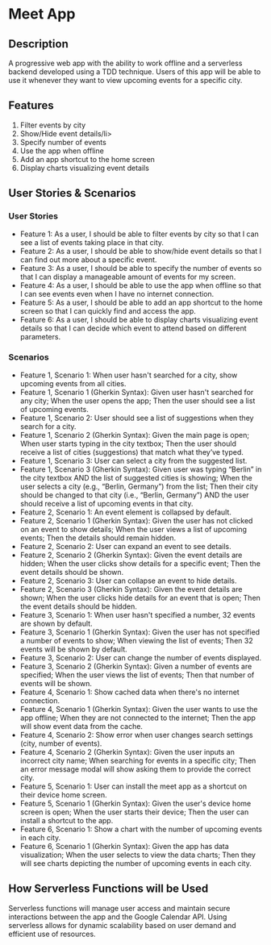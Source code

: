 <h1>Meet App</h1>

<h2>Description</h2>
A progressive web app with the ability to work offline and a serverless backend developed using a TDD technique. Users of this app will be able to use it whenever they want to view upcoming events for a specific city.

<h2>Features</h2>
<ol>
  <li>Filter events by city</li>
  <li>Show/Hide event details/li>
  <li>Specify number of events</li>
  <li>Use the app when offline</li>
  <li>Add an app shortcut to the home screen</li>
  <li>Display charts visualizing event details</li>
</ol>

<h2>User Stories & Scenarios</h2>
<h3>User Stories</h3>
<ul>
  <li>Feature 1: As a user, I should be able to filter events by city so that I can see a list of events taking place in that city.</li>
  <li>Feature 2: As a user, I should be able to show/hide event details so that I can find out more about a specific event.</li>
  <li>Feature 3: As a user, I should be able to specify the number of events so that I can display a manageable amount of events for my screen.</li>
  <li>Feature 4: As a user, I should be able to use the app when offline so that I can see events even when I have no internet connection.</li>
  <li>Feature 5: As a user, I should be able to add an app shortcut to the home screen so that I can quickly find and access the app.</li>
  <li>Feature 6: As a user, I should be able to display charts visualizing event details so that I can decide which event to attend based on different parameters.</li>
</ul>
<h3>Scenarios</h3>
<ul>
  <li>Feature 1, Scenario 1: When user hasn't searched for a city, show upcoming events from all cities.</li>
  <li>Feature 1, Scenario 1 (Gherkin Syntax): Given user hasn't searched for any city; When the user opens the app; Then the user should see a list of upcoming events.</li>
  <li>Feature 1, Scenario 2: User should see a list of suggestions when they search for a city.</li>
  <li>Feature 1, Scenario 2 (Gherkin Syntax): Given the main page is open; When user starts typing in the city textbox; Then the user should receive a list of cities (suggestions) that match what they’ve typed.</li>
  <li>Feature 1, Scenario 3: User can select a city from the suggested list.</li>
  <li>Feature 1, Scenario 3 (Gherkin Syntax): Given user was typing “Berlin” in the city textbox AND the list of suggested cities is showing; When the user selects a city (e.g., “Berlin, Germany”) from the list; Then their city should be changed to that city (i.e., “Berlin, Germany”) AND the user should receive a list of upcoming events in that city.</li>
  <li>Feature 2, Scenario 1: An event element is collapsed by default.</li>
  <li>Feature 2, Scenario 1 (Gherkin Syntax): Given the user has not clicked on an event to show details; When the user views a list of upcoming events; Then the details should remain hidden.</li>
  <li>Feature 2, Scenario 2: User can expand an event to see details.</li>
  <li>Feature 2, Scenario 2 (Gherkin Syntax): Given the event details are hidden; When the user clicks show details for a specific event; Then the event details should be shown.</li>
  <li>Feature 2, Scenario 3: User can collapse an event to hide details.</li>
  <li>Feature 2, Scenario 3 (Gherkin Syntax): Given the event details are shown; When the user clicks hide details for an event that is open; Then the event details should be hidden.</li>
  <li>Feature 3, Scenario 1: When user hasn't specified a number, 32 events are shown by default.</li>
  <li>Feature 3, Scenario 1 (Gherkin Syntax): Given the user has not specified a number of events to show; When viewing the list of events; Then 32 events will be shown by default.</li>
  <li>Feature 3, Scenario 2: User can change the number of events displayed.</li>
  <li>Feature 3, Scenario 2 (Gherkin Syntax): Given a number of events are specified; When the user views the list of events; Then that number of events will be shown.</li>
  <li>Feature 4, Scenario 1: Show cached data when there's no internet connection.</li>
  <li>Feature 4, Scenario 1 (Gherkin Syntax): Given the user wants to use the app offline; When they are not connected to the internet; Then the app will show event data from the cache.</li>
  <li>Feature 4, Scenario 2: Show error when user changes search settings (city, number of events).</li>
  <li>Feature 4, Scenario 2 (Gherkin Syntax): Given the user inputs an incorrect city name; When searching for events in a specific city; Then an error message modal will show asking them to provide the correct city.</li>
  <li>Feature 5, Scenario 1: User can install the meet app as a shortcut on their device home screen.</li>
  <li>Feature 5, Scenario 1 (Gherkin Syntax): Given the user's device home screen is open; When the user starts their device; Then the user can install a shortcut to the app.</li>
  <li>Feature 6, Scenario 1: Show a chart with the number of upcoming events in each city.</li>
  <li>Feature 6, Scenario 1 (Gherkin Syntax): Given the app has data visualization; When the user selects to view the data charts; Then they will see charts depicting the number of upcoming events in each city.</li>
</ul>

<h2>How Serverless Functions will be Used</h2>
Serverless functions will manage user access and maintain secure interactions between the app and the Google Calendar API. Using serverless allows for dynamic scalability based on user demand and efficient use of resources.
